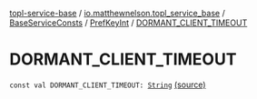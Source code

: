 [topl-service-base](../../../index.md) / [io.matthewnelson.topl_service_base](../../index.md) / [BaseServiceConsts](../index.md) / [PrefKeyInt](index.md) / [DORMANT_CLIENT_TIMEOUT](./-d-o-r-m-a-n-t_-c-l-i-e-n-t_-t-i-m-e-o-u-t.md)

# DORMANT_CLIENT_TIMEOUT

`const val DORMANT_CLIENT_TIMEOUT: `[`String`](https://kotlinlang.org/api/latest/jvm/stdlib/kotlin/-string/index.html) [(source)](https://github.com/05nelsonm/TorOnionProxyLibrary-Android/blob/master/topl-service-base/src/main/java/io/matthewnelson/topl_service_base/BaseServiceConsts.kt#L225)